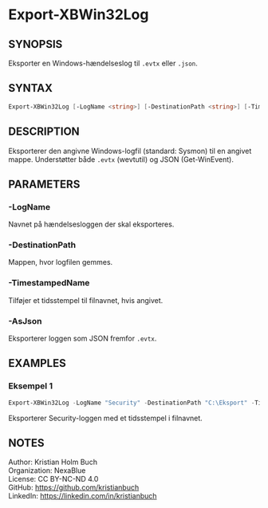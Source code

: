 # Export-XBWin32Log

## SYNOPSIS
Eksporter en Windows-hændelseslog til `.evtx` eller `.json`.

## SYNTAX
```powershell
Export-XBWin32Log [-LogName <string>] [-DestinationPath <string>] [-TimestampedName] [-AsJson]
```

## DESCRIPTION
Eksporterer den angivne Windows-logfil (standard: Sysmon) til en angivet mappe.
Understøtter både `.evtx` (wevtutil) og JSON (Get-WinEvent).

## PARAMETERS

### -LogName
Navnet på hændelsesloggen der skal eksporteres.

### -DestinationPath
Mappen, hvor logfilen gemmes.

### -TimestampedName
Tilføjer et tidsstempel til filnavnet, hvis angivet.

### -AsJson
Eksporterer loggen som JSON fremfor `.evtx`.

## EXAMPLES

### Eksempel 1
```powershell
Export-XBWin32Log -LogName "Security" -DestinationPath "C:\Eksport" -TimestampedName
```
Eksporterer Security-loggen med et tidsstempel i filnavnet.

## NOTES
Author: Kristian Holm Buch  
Organization: NexaBlue  
License: CC BY-NC-ND 4.0  
GitHub: https://github.com/kristianbuch  
LinkedIn: https://linkedin.com/in/kristianbuch